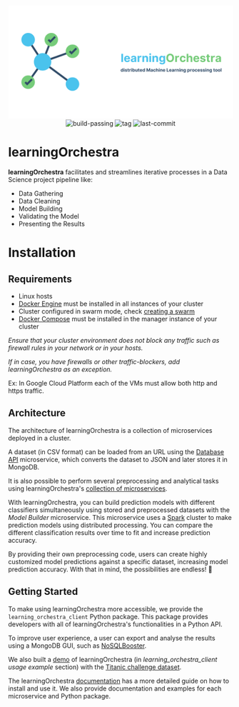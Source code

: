 <p align="center">
    <img src="./learning-orchestra.png">
    <img src="https://img.shields.io/badge/build-passing-brightgreen" href="https://shields.io/" alt="build-passing">
    <img src="https://img.shields.io/github/v/tag/riibeirogabriel/learningOrchestra" href="https://github.com/riibeirogabriel/learningOrchestra/tags" alt="tag">
    <img src="https://img.shields.io/github/last-commit/riibeirogabriel/learningOrchestra" href="https://github.com/riibeirogabriel/learningOrchestra/tags" alt="last-commit">
</p>

# learningOrchestra

**learningOrchestra** facilitates and streamlines iterative processes in a Data Science project pipeline like:

* Data Gathering
* Data Cleaning
* Model Building
* Validating the Model
* Presenting the Results

# Installation

## Requirements

* Linux hosts
* [Docker Engine](https://docs.docker.com/engine/install/) must be installed in all instances of your cluster
* Cluster configured in swarm mode, check [creating a swarm](https://docs.docker.com/engine/swarm/swarm-tutorial/create-swarm/)
* [Docker Compose](https://docs.docker.com/compose/install/) must be installed in the manager instance of your cluster

*Ensure that your cluster environment does not block any traffic such as firewall rules in your network or in your hosts.*

*If in case, you have firewalls or other traffic-blockers, add learningOrchestra as an exception.*

Ex: In Google Cloud Platform each of the VMs must allow both http and https traffic.

## Architecture
                                                                    
The architecture of learningOrchestra is a collection of microservices deployed in a cluster.

A dataset (in CSV format) can be loaded from an URL using the [Database API](https://riibeirogabriel.github.io/learningOrchestra/database_api) microservice, which converts the dataset to JSON and later stores it in MongoDB.

It is also possible to perform several preprocessing and analytical tasks using learningOrchestra's [collection of microservices](https://riibeirogabriel.github.io/learningOrchestra/usage).

With learningOrchestra, you can build prediction models with different classifiers simultaneously using stored and preprocessed datasets with the *Model Builder* microservice. This microservice uses a [Spark](https://spark.apache.org/) cluster to make prediction models using distributed processing. You can compare the different classification results over time to fit and increase prediction accuracy.

By providing their own preprocessing code, users can create highly customized model predictions against a specific dataset, increasing model prediction accuracy. With that in mind, the possibilities are endless! 🚀

## Getting Started

To make using learningOrchestra more accessible, we provide the `learning_orchestra_client` Python package. This package provides developers with all of learningOrchestra's functionalities in a Python API.

To improve user experience, a user can export and analyse the results using a MongoDB GUI, such as [NoSQLBooster](https://nosqlbooster.com).

We also built a [demo](https://pypi.org/project/learning-orchestra-client/) of learningOrchestra (in *learning_orchestra_client usage example* section) with the [Titanic challenge dataset](https://www.kaggle.com/c/titanic).

The learningOrchestra [documentation](https://riibeirogabriel.github.io/learningOrchestra) has a more detailed guide on how to install and use it. We also provide documentation and examples for each microservice and Python package.

